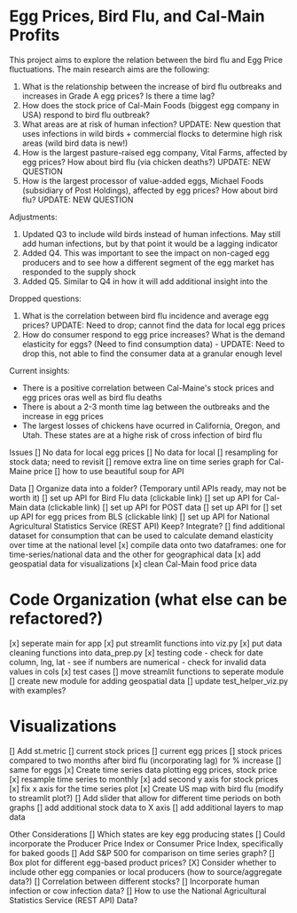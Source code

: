 # Egg Prices, Bird Flu, and Cal-Main Profits

This project aims to explore the relation between the bird flu and Egg Price fluctuations. The main research aims are the following:
1) What is the relationship between the increase of bird flu outbreaks and increases in Grade A egg prices? Is there a time lag?
2) How does the stock price of Cal-Main Foods (biggest egg company in USA) respond to bird flu outbreak?
3) What areas are at risk of human infection? UPDATE: New question that uses infections in wild birds + commercial flocks to determine high risk areas (wild bird data is new!)
4) How is the largest pasture-raised egg company, Vital Farms, affected by egg prices? How about bird flu (via chicken deaths?) UPDATE: NEW QUESTION
5) How is the largest processor of value-added eggs, Michael Foods (subsidiary of Post Holdings), affected by egg prices? How about bird flu? UPDATE: NEW QUESTION

Adjustments:
1) Updated Q3 to include wild birds instead of human infections. May still add human infections, but by that point it would be a lagging indicator
2) Added Q4. This was important to see the impact on non-caged egg producers and to see how a different segment of the egg market has responded to the supply shock
3) Added Q5. Similar to Q4 in how it will add additional insight into the 

Dropped questions:
1) What is the correlation between bird flu incidence and average egg prices? UPDATE: Need to drop; cannot find the data for local egg prices
2) How do consumer respond to egg price increases? What is the demand elasticity for eggs? (Need to find consumption data) - UPDATE: Need to drop this, not able to find the consumer data at a granular enough level

Current insights:
- There is a positive correlation between Cal-Maine's stock prices and egg prices oras well as bird flu deaths
- There is about a 2-3 month time lag between the outbreaks and the increase in egg prices
- The largest losses of chickens have ocurred in California, Oregon, and Utah. These states are at a highe risk of cross infection of bird flu



Issues
[] No data for local egg prices
[] No data for local 
[] resampling for stock data; need to revisit
[] remove extra line on time series graph for Cal-Maine price
[] how to use beautiful soup for API 

Data
[] Organize data into a folder? (Temporary until APIs ready, may not be worth it)
[] set up API for Bird Flu data (clickable link)
[] set up API for Cal-Main data (clickable link)
[] set up API for POST data
[] set up API for 
[] set up API for egg prices from BLS (clickable link)
[] set up API for National Agricultural Statistics Service (REST API) Keep? Integrate?
[] find additional dataset for consumption that can be used to calculate demand elasticity over time at the national level
[x] compile data onto two dataframes: one for time-series/national data and the other for geographical data
[x] add geospatial data for visualizations
[x] clean Cal-Main food price data

# Code Organization (what else can be refactored?)
[x] seperate main for app
[x] put streamlit functions into viz.py
[x] put data cleaning functions into data_prep.py
[x] testing code 
    - check for date column, lng, lat
    - see if numbers are numerical
    - check for invalid data values in cols
[x] test cases
[] move streamlit functions to seperate module
[] create new module for adding geospatial data
[] update test_helper_viz.py with examples?

# Visualizations
[] Add st.metric
    [] current stock prices
    [] current egg prices
    [] stock prices compared to two months after bird flu (incorporating lag) for % increase
    [] same for eggs
[x] Create time series data plotting egg prices, stock price
[x] resample time series to monthly
[x] add second y axis for stock prices
[x] fix x axis for the time series plot
[x] Create US map with bird flu (modify to streamlit plot?) 
[] Add slider that allow for different time periods on both graphs
[] add additional stock data to X axis
[] add additional layers to map data

Other Considerations
[] Which states are key egg producing states
[] Could incorporate the Producer Price Index or Consumer Price Index, specifically for baked goods
[] Add S&P 500 for comparison on time series graph?
[] Box plot for different egg-based product prices?
[X] Consider whether to include other egg companies or local producers (how to source/aggregate data?)
[] Correlation between different stocks?
[] Incorporate human infection or cow infection data?
[] How to use the National Agricultural Statistics Service (REST API) Data?